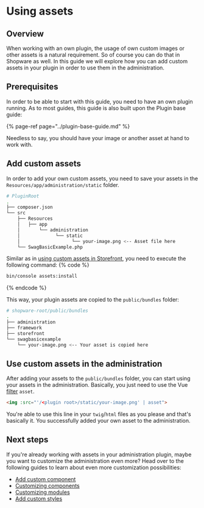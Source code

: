 # Using assets

## Overview

When working with an own plugin, the usage of own custom images or other assets is a natural requirement. 
So of course you can do that in Shopware as well. In this guide we will explore how you can
add custom assets in your plugin in order to use them in the administration.

## Prerequisites

In order to be able to start with this guide, you need to have an own plugin running. As to most guides, this guide
is also built upon the Plugin base guide:

{% page-ref page="../plugin-base-guide.md" %}

Needless to say, you should have your image or another asset at hand to work with.

## Add custom assets

In order to add your own custom assets, you need to save your assets in the `Resources/app/administration/static` folder.
```bash
# PluginRoot
.
├── composer.json
└── src
    ├── Resources
    │   ├── app
    │       └── administration
    │             └── static
    │                   └── your-image.png <-- Asset file here
    └── SwagBasicExample.php
```

Similar as in [using custom assets in Storefront](./../storefront/add-custom-assets.md), you need to execute the 
following command:
{% code %}
```bash
bin/console assets:install
```
{% endcode %}

This way, your plugin assets are copied to the `public/bundles` folder:

```bash
# shopware-root/public/bundles
.
├── administration
├── framework
├── storefront
└── swagbasicexample
    └── your-image.png <-- Your asset is copied here
```

## Use custom assets in the administration

After adding your assets to the `public/bundles` folder, you can start using your assets in the administration. 
Basically, you just need to use the Vue [filter](https://vuejs.org/v2/guide/filters.html) `asset`.
```html
<img :src="'/<plugin root>/static/your-image.png' | asset">
```

You're able to use this line in your `twig`/`html` files as you please and that's basically it. You successfully 
added your own asset to the administration.

## Next steps

If you're already working with assets in your administration plugin, maybe you want to customize the administration 
even more? Head over to the following guides to learn about even more customization possibilities:
* [Add custom component](./add-custom-component.md)
* [Customizing components](./customizing-components.md)
* [Customizing modules](./customizing-modules.md)
* [Add custom styles](./add-custom-styles.md)
